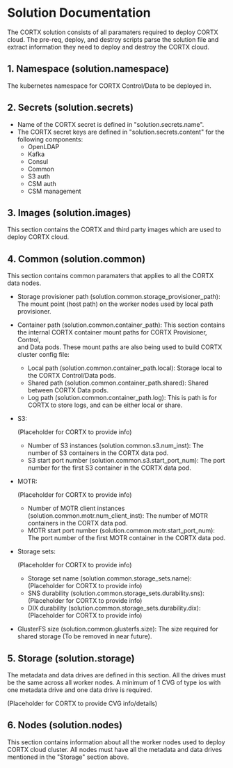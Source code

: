 # Solution Documentation

The CORTX solution consists of all paramaters required to deploy CORTX cloud. The pre-req, deploy,
and destroy scripts parse the solution file and extract information they need to deploy and destroy
the CORTX cloud.

## 1. Namespace (solution.namespace)
   The kubernetes namespace for CORTX Control/Data to be deployed in.

## 2. Secrets (solution.secrets)
   * Name of the CORTX secret is defined in "solution.secrets.name".
   * The CORTX secret keys are defined in "solution.secrets.content" for the following components:
      * OpenLDAP
      * Kafka
      * Consul
      * Common
      * S3 auth
      * CSM auth
      * CSM management

## 3. Images (solution.images)
   This section contains the CORTX and third party images which are used to deploy CORTX cloud.

## 4. Common (solution.common)
   This section contains common paramaters that applies to all the CORTX data nodes.   

   * Storage provisioner path (solution.common.storage_provisioner_path): The mount point (host path)
     on the worker nodes used by local path provisioner.

   * Container path (solution.common.container_path):
      This section contains the internal CORTX container mount paths for CORTX Provisioner, Control,      
      and Data pods. These mount paths are also being used to build CORTX cluster config file:
      * Local path (solution.common.container_path.local): Storage local to the CORTX Control/Data pods.
      * Shared path (solution.common.container_path.shared): Shared between CORTX Data pods.
      * Log path (solution.common.container_path.log): This is path is for CORTX to store logs, and
        can be either local or share.
   
   * S3:

      (Placeholder for CORTX to provide info)

      * Number of S3 instances (solution.common.s3.num_inst): The number of S3 containers in the
        CORTX data pod.
      * S3 start port number (solution.common.s3.start_port_num): The port number for the first
        S3 container in the CORTX data pod.
   
   * MOTR:

      (Placeholder for CORTX to provide info)

      * Number of MOTR client instances (solution.common.motr.num_client_inst): The number of MOTR
        containers in the CORTX data pod.
      * MOTR start port number (solution.common.motr.start_port_num): The port number of the first
        MOTR container in the CORTX data pod.

   * Storage sets:
   
      (Placeholder for CORTX to provide info)

      * Storage set name (solution.common.storage_sets.name): (Placeholder for CORTX to provide info)
      * SNS durability (solution.common.storage_sets.durability.sns): (Placeholder for CORTX to provide info)
      * DIX durability (solution.common.storage_sets.durability.dix): (Placeholder for CORTX to provide info)
   
   * GlusterFS size (solution.common.glusterfs.size): The size required for shared storage (To be removed
     in near future).

## 5. Storage (solution.storage)
   The metadata and data drives are defined in this section. All the drives must be the same across all
   worker nodes. A minimum of 1 CVG of type ios with one metadata drive and one data drive is required.

   (Placeholder for CORTX to provide CVG info/details)

## 6. Nodes (solution.nodes)
   This section contains information about all the worker nodes used to deploy CORTX cloud cluster. All nodes
   must have all the metadata and data drives mentioned in the "Storage" section above.
